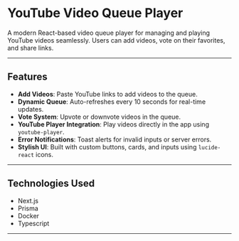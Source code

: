 # YouTube Video Queue Player

A modern React-based video queue player for managing and playing YouTube videos seamlessly. Users can add videos, vote on their favorites, and share links.

---

## Features

- **Add Videos**: Paste YouTube links to add videos to the queue.
- **Dynamic Queue**: Auto-refreshes every 10 seconds for real-time updates.
- **Vote System**: Upvote or downvote videos in the queue.
- **YouTube Player Integration**: Play videos directly in the app using `youtube-player`.
- **Error Notifications**: Toast alerts for invalid inputs or server errors.
- **Stylish UI**: Built with custom buttons, cards, and inputs using `lucide-react` icons.

---

## Technologies Used

 - Next.js
 - Prisma
 - Docker 
 - Typescript
---
